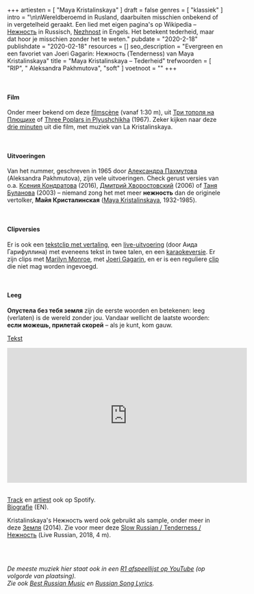 +++
artiesten = [
  "Maya Kristalinskaya"
]
draft = false
genres = [
  "klassiek"
]
intro = "\n\nWereldberoemd in Rusland, daarbuiten misschien onbekend of in vergetelheid geraakt. Een lied met eigen pagina's op Wikipedia – [Нежность](https://ru.wikipedia.org/wiki/Нежность_(песня)) in Russisch, [Nezhnost](https://en.wikipedia.org/wiki/Nezhnost') in Engels. Het betekent tederheid, maar dat hoor je misschien zonder het te weten."
pubdate = "2020-2-18"
publishdate = "2020-02-18"
resources = []
seo_description = "Evergreen en een favoriet van Joeri Gagarin: Нежность (Tenderness) van Maya Kristalinskaya"
title = "Maya Kristalinskaya – Tederheid"
trefwoorden = [
  "RIP",
  " Aleksandra Pakhmutova",
  "soft"
]
voetnoot = ""
+++

<br/>

#### Film

Onder meer bekend om deze [filmscène](https://youtu.be/GdR7ldYyD9M?t=90) (vanaf 1:30 m), uit [Три тополя на Плющихе](https://ru.wikipedia.org/wiki/Три_тополя_на_Плющихе) of [Three Poplars in Plyushchikha](https://en.wikipedia.org/wiki/Three_Poplars_in_Plyushchikha) (1967). Zeker kijken naar deze [drie minuten](https://youtu.be/rJ18FPs0A2M) uit die film, met muziek van La Kristalinskaya.

<br/>

#### Uitvoeringen

Van het nummer, geschreven in 1965 door [Александра Пахмутова](https://ru.wikipedia.org/wiki/Пахмутова,_Александра_Николаевна) (Aleksandra Pakhmutova), zijn vele uitvoeringen. Check gerust versies van o.a. [Ксения Кондратова](https://youtu.be/XQqrZWXX4ls) (2016), [Дмитрий Хворостовский](https://youtu.be/RESxOyGAA9k) (2006) of [Таня Буланова](https://youtu.be/V_PniGAfkHo) (2003) – niemand zong het met meer **нежность** dan de originele vertolker,  **Майя Кристалинская** ([Maya Kristalinskaya](https://en.wikipedia.org/wiki/Maya_Kristalinskaya), 1932-1985).

<br/>


#### Clipversies

Er is ook een [tekstclip met vertaling](https://youtu.be/8Q2ljXJr5yE), een [live-uitvoering](https://youtu.be/U9YZHYd7LEc) (door Аида Гарифуллина) met eveneens tekst in twee talen, en een [karaokeversie](https://youtu.be/Fl4RlLKIdNo). Er zijn clips met [Marilyn Monroe](https://youtu.be/W2xtgVOZyus), met [Joeri Gagarin](https://youtu.be/j5Zap6u-A_o), en er is een reguliere [clip](https://youtu.be/XGyM8e0jvHQ) die niet mag worden ingevoegd.

<br/>

#### Leeg
**Опустела без тебя земля** zijn de eerste woorden en betekenen: leeg (verlaten) is de wereld zonder jou. Vandaar wellicht de laatste woorden: **если можешь, прилетай скорей** – als je kunt, kom gauw.

[Tekst](https://lyricstranslate.com/en/Maya-Kristalinskaya-Nezhnost-NEZHNOST-lyrics.html)



<iframe width="560" height="315" src="https://www.youtube.com/embed/gGP3hz3R3k4" frameborder="0" allow="accelerometer; autoplay; encrypted-media; gyroscope; picture-in-picture" allowfullscreen></iframe>

<br/>

<br/>

[Track](https://open.spotify.com/track/6ruH94kw0ITGW0Ox5rIsyM?si=bETdJZAMR9qbgUx7NKUPHw) en [artiest](https://open.spotify.com/artist/0XKmwWopgZOC96M1nBgd7y?si=4Zvwvb2lTcePiuPnFhHz9g) ook op Spotify. <br/>
[Biografie](https://manygoodtips.com/celebrity/maya-kristalinskaya-biography-personal-life-photos-songs-and-latest-news.html) (EN).

Kristalinskaya's Нежность werd ook gebruikt als sample, onder meer in deze [Земля](https://youtu.be/rbU_x4Sgb8w) (2014). Zie voor meer deze [Slow Russian / Tenderness / Нежность](https://youtu.be/EA4r9SU3ErM) (Live Russian, 2018, 4 m).


<br/>

<br/>


*De meeste muziek hier staat ook in een [R1 afspeellijst op YouTube](https://www.youtube.com/playlist?list=PLeE-zqOrSLhxfIpK2vuUJNCKSzyVBi0yM) (op volgorde van plaatsing).* <br/>
*Zie ook [Best Russian Music](https://www.youtube.com/playlist?list=PLeE-zqOrSLhxTFYDvlwUu4hYby9DojwoD) en [Russian Song Lyrics](https://www.youtube.com/playlist?list=PLeE-zqOrSLhzkRCATzT8__oNifBChVHGK).*


